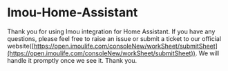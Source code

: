 # Imou-Home-Assistant

Thank you for using Imou integration for Home Assistant. If you have any questions, please feel free to raise an issue or submit a ticket to our official website([https://open.imoulife.com/consoleNew/workSheet/submitSheet](https://open.imoulife.com/consoleNew/workSheet/submitSheet)). We will handle it promptly once we see it. Thank you.
